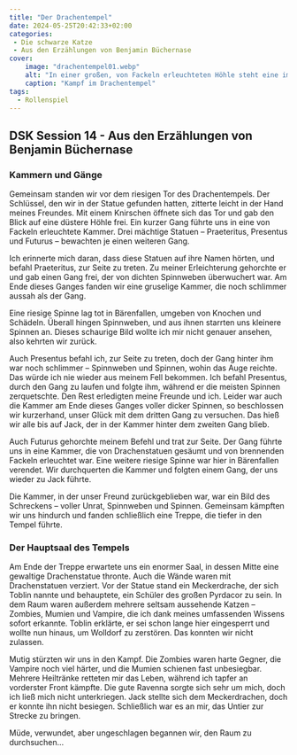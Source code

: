 ```yaml
---
title: "Der Drachentempel"
date: 2024-05-25T20:42:33+02:00
categories:
 - Die schwarze Katze
 - Aus den Erzählungen von Benjamin Büchernase
cover:
    image: "drachentempel01.webp"
    alt: "In einer großen, von Fackeln erleuchteten Höhle steht eine imposante Drachenstatue im Zentrum. Vor der Statue kämpft eine Gruppe heldenhafter, anthropomorpher Katzen in Abenteurerkleidung tapfer gegen den bedrohlichen Meckerdrachen Toblin. Eine mutige Katze, der wissensreiche und tapfere Anführer, steht dem Drachen zugewandt und führt den Kampf an. Die Szene ist intensiv und voller Action, was die Entschlossenheit der Katzen zeigt, ihre Heimat zu schützen."
    caption: "Kampf im Drachentempel"
tags:
  - Rollenspiel
---
```



## DSK Session 14 - Aus den Erzählungen von Benjamin Büchernase

### Kammern und Gänge

Gemeinsam standen wir vor dem riesigen Tor des Drachentempels. Der Schlüssel, den wir in der Statue gefunden hatten, zitterte leicht in der Hand meines Freundes. Mit einem Knirschen öffnete sich das Tor und gab den Blick auf eine düstere Höhle frei. Ein kurzer Gang führte uns in eine von Fackeln erleuchtete Kammer. Drei mächtige Statuen – Praeteritus, Presentus und Futurus – bewachten je einen weiteren Gang.

Ich erinnerte mich daran, dass diese Statuen auf ihre Namen hörten, und befahl Praeteritus, zur Seite zu treten. Zu meiner Erleichterung gehorchte er und gab einen Gang frei, der von dichten Spinnweben überwuchert war. Am Ende dieses Ganges fanden wir eine gruselige Kammer, die noch schlimmer aussah als der Gang.

Eine riesige Spinne lag tot in Bärenfallen, umgeben von Knochen und Schädeln. Überall hingen Spinnweben, und aus ihnen starrten uns kleinere Spinnen an. Dieses schaurige Bild wollte ich mir nicht genauer ansehen, also kehrten wir zurück.

Auch Presentus befahl ich, zur Seite zu treten, doch der Gang hinter ihm war noch schlimmer – Spinnweben und Spinnen, wohin das Auge reichte. Das würde ich nie wieder aus meinem Fell bekommen. Ich befahl Presentus, durch den Gang zu laufen und folgte ihm, während er die meisten Spinnen zerquetschte. Den Rest erledigten meine Freunde und ich. Leider war auch die Kammer am Ende dieses Ganges voller dicker Spinnen, so beschlossen wir kurzerhand, unser Glück mit dem dritten Gang zu versuchen. Das hieß wir alle bis auf Jack, der in der Kammer hinter dem zweiten Gang blieb.

Auch Futurus gehorchte meinem Befehl und trat zur Seite. Der Gang führte uns in eine Kammer, die von Drachenstatuen gesäumt und von brennenden Fackeln erleuchtet war. Eine weitere riesige Spinne war hier in Bärenfallen verendet. Wir durchquerten die Kammer und folgten einem Gang, der uns wieder zu Jack führte.

Die Kammer, in der unser Freund zurückgeblieben war, war ein Bild des Schreckens – voller Unrat, Spinnweben und Spinnen. Gemeinsam kämpften wir uns hindurch und fanden schließlich eine Treppe, die tiefer in den Tempel führte.

### Der Hauptsaal des Tempels

Am Ende der Treppe erwartete uns ein enormer Saal, in dessen Mitte eine gewaltige Drachenstatue thronte. Auch die Wände waren mit Drachenstatuen verziert. Vor der Statue stand ein Meckerdrache, der sich Toblin nannte und behauptete, ein Schüler des großen Pyrdacor zu sein. In dem Raum waren außerdem mehrere seltsam aussehende Katzen – Zombies, Mumien und Vampire, die ich dank meines umfassenden Wissens sofort erkannte. Toblin erklärte, er sei schon lange hier eingesperrt und wollte nun hinaus, um Wolldorf zu zerstören. Das konnten wir nicht zulassen.

Mutig stürzten wir uns in den Kampf. Die Zombies waren harte Gegner, die Vampire noch viel härter, und die Mumien schienen fast unbesiegbar. Mehrere Heiltränke retteten mir das Leben, während ich tapfer an vorderster Front kämpfte. Die gute Ravenna sorgte sich sehr um mich, doch ich ließ mich nicht unterkriegen. Jack stellte sich dem Meckerdrachen, doch er konnte ihn nicht besiegen. Schließlich war es an mir, das Untier zur Strecke zu bringen.

Müde, verwundet, aber ungeschlagen begannen wir, den Raum zu durchsuchen...
